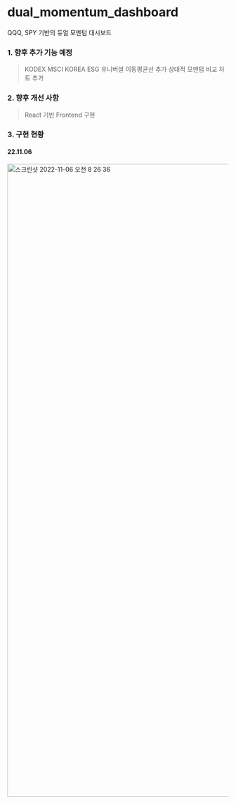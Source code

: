 # dual_momentum_dashboard

QQQ, SPY 기반의 듀얼 모멘텀 대시보드

### 1. 향후 추가 기능 예정
> KODEX MSCI KOREA ESG 유니버셜
> 이동평균선 추가
> 상대적 모멘텀 비교 차트 추가

### 2. 향후 개선 사항
> React 기반 Frontend 구현

### 3. 구현 현황
#### 22.11.06

<img width="1440" alt="스크린샷 2022-11-06 오전 8 26 36" src="https://user-images.githubusercontent.com/88752654/200147052-77089fb3-b355-44e8-a4bd-1e67ff7fc9ba.png">
